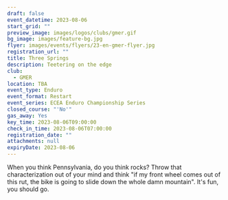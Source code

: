 ```yaml
---
draft: false
event_datetime: 2023-08-06
start_grid: ""
preview_image: images/logos/clubs/gmer.gif
bg_image: images/feature-bg.jpg
flyer: images/events/flyers/23-en-gmer-flyer.jpg
registration_url: ""
title: Three Springs
description: Teetering on the edge
club:
  - GMER
location: TBA
event_type: Enduro
event_format: Restart
event_series: ECEA Enduro Championship Series
closed_course: "'No'"
gas_away: Yes
key_time: 2023-08-06T09:00:00
check_in_time: 2023-08-06T07:00:00
registration_date: ""
attachments: null
expiryDate: 2023-08-06
---
```


When you think Pennsylvania, do you think rocks? Throw that characterization out of your mind and think "if my front wheel comes out of this rut, the bike is going to slide down the whole damn mountain". It's fun, you should go.